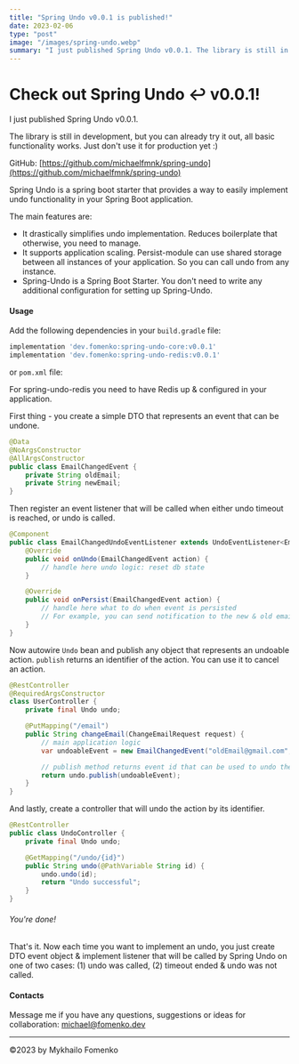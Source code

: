 ```yaml
---
title: "Spring Undo v0.0.1 is published!"
date: 2023-02-06
type: "post"
image: "/images/spring-undo.webp"
summary: "I just published Spring Undo v0.0.1. The library is still in development, but you can already try it out, all basic functionality works."
---
```


# Check out Spring Undo ↩️ v0.0.1!

I just published Spring Undo v0.0.1.

The library is still in development, but you can already try it out, all basic functionality works. Just don't use it for production yet :)

GitHub: [https://github.com/michaelfmnk/spring-undo](https://github.com/michaelfmnk/spring-undo)

Spring Undo is a spring boot starter that provides a way to easily implement undo functionality in your Spring Boot application.

The main features are:
- It drastically simplifies undo implementation. Reduces boilerplate that otherwise, you need to manage.
- It supports application scaling. Persist-module can use shared storage between all instances of your application. So you can call undo from any instance.
- Spring-Undo is a Spring Boot Starter. You don't need to write any additional configuration for setting up Spring-Undo.

#### Usage

Add the following dependencies in your `build.gradle` file:

```gradle
implementation 'dev.fomenko:spring-undo-core:v0.0.1'
implementation 'dev.fomenko:spring-undo-redis:v0.0.1'
```

or `pom.xml` file:

For spring-undo-redis you need to have Redis up & configured in your application.

First thing - you create a simple DTO that represents an event that can be undone.

```java
@Data
@NoArgsConstructor
@AllArgsConstructor
public class EmailChangedEvent {
    private String oldEmail;
    private String newEmail;
}
```

Then register an event listener that will be called when either undo timeout is reached, or undo is called.

```java
@Component
public class EmailChangedUndoEventListener extends UndoEventListener<EmailChangedEvent> {
    @Override
    public void onUndo(EmailChangedEvent action) {
        // handle here undo logic: reset db state
    }

    @Override
    public void onPersist(EmailChangedEvent action) {
        // handle here what to do when event is persisted
        // For example, you can send notification to the new & old email address
    }
}
```

Now autowire `Undo` bean and publish any object that represents an undoable action. `publish` returns an identifier of the action. You can use it to cancel an action.

```java
@RestController
@RequiredArgsConstructor
class UserController {
    private final Undo undo;

    @PutMapping("/email")
    public String changeEmail(ChangeEmailRequest request) {
        // main application logic
        var undoableEvent = new EmailChangedEvent("oldEmail@gmail.com", "newEmail@gmail.com");

        // publish method returns event id that can be used to undo the action
        return undo.publish(undoableEvent);
    }
}
```

And lastly, create a controller that will undo the action by its identifier.

```java
@RestController
public class UndoController {
    private final Undo undo;

    @GetMapping("/undo/{id}")
    public String undo(@PathVariable String id) {
        undo.undo(id);
        return "Undo successful";
    }
}
```

###### You're done!

That's it. Now each time you want to implement an undo, you just create DTO event object & implement listener that will be called by Spring Undo on one of two cases: (1) undo was called, (2) timeout ended & undo was not called.

#### Contacts

Message me if you have any questions, suggestions or ideas for collaboration: [michael@fomenko.dev](mailto:michael@fomenko.dev)

---

©2023 by Mykhailo Fomenko